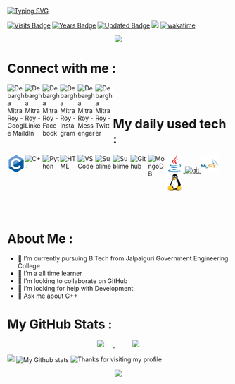 <!-- **Debargha-Mitra-Roy/Debargha-Mitra-Roy** is a ✨ _special_ ✨ repository because its `README.md` (this file) appears on your GitHub profile. -->

[![Typing SVG](https://readme-typing-svg.herokuapp.com?font=Georgia&center=true&multiline=true&height=75&lines=Hello+World!👋;+I'm+Debargha+Mitra+Roy)](https://git.io/typing-svg)


[![Visits Badge](https://badges.pufler.dev/visits/Debargha-Mitra-Roy/Debargha-Mitra-Roy)](https://badges.pufler.dev)
[![Years Badge](https://badges.pufler.dev/years/Debargha-Mitra-Roy)](https://badges.pufler.dev)
[![Updated Badge](https://badges.pufler.dev/updated/Debargha-Mitra-Roy/Debargha-Mitra-Roy)](https://badges.pufler.dev)
![](https://komarev.com/ghpvc/?username=Debargha-Mitra-Roy)
[![wakatime](https://wakatime.com/badge/user/0aaa9a42-3350-4791-a9ed-83b85adae54a.svg)](https://wakatime.com/@0aaa9a42-3350-4791-a9ed-83b85adae54a)

<p align="center">
  <img src="https://c.tenor.com/LSDeBe2JAfoAAAAC/cat-coding.gif" max-width="500px"/>
</p>


# Connect with me :

<a href="mailto:dm2410@cse.jgec.ac.in.com">
  <img align="left" alt="Debargha Mitra Roy - Google Mail" width="40px" src="https://api.iconify.design/logos:google-gmail.svg"/>
</a>

<a href="https://www.linkedin.com/in/debargha-mitra-roy/">
  <img align="left" alt="Debargha Mitra Roy - LinkedIn" width="40px" src="https://upload.wikimedia.org/wikipedia/commons/thumb/e/e9/Linkedin_icon.svg/256px-Linkedin_icon.svg.png"/>
</a>

<a href="https://www.facebook.com/profile.php?id=100075872691774/">
  <img align="left" alt="Debargha Mitra Roy - Facebook" width="40px" src="https://www.vectorlogo.zone/logos/facebook/facebook-official.svg"/>
</a>

<a href="https://www.instagram.com/debarghamitraroy/">
  <img align="left" alt="Debargha Mitra Roy - Instagram" width="40px" src="https://www.vectorlogo.zone/logos/instagram/instagram-icon.svg"/>
</a>

<a href="https://www.messenger.com/t/100078362097376/">
  <img align="left" alt="Debargha Mitra Roy - Messenger" width="40px" src="https://upload.wikimedia.org/wikipedia/commons/thumb/b/be/Facebook_Messenger_logo_2020.svg/768px-Facebook_Messenger_logo_2020.svg.png?20220118041828"/>
</a>

<a href="https://twitter.com/mitra_debargha">
  <img align="left" alt="Debargha Mitra Roy - Twitter" width="40px" src="https://upload.wikimedia.org/wikipedia/sco/9/9f/Twitter_bird_logo_2012.svg"/>
</a>


<br><br>

# My daily used tech :
<a href="https://www.cprogramming.com/"><img align="left" alt="C" width="40px" src="https://raw.githubusercontent.com/devicons/devicon/master/icons/c/c-original.svg"/></a>
<a href="https://isocpp.org/"><img align="left" alt="C++" width="40px" src="https://seeklogo.com/images/C/c-logo-43CE78FF9C-seeklogo.com.png"/></a>
<a href="https://www.python.org/" target="_blank"><img align="left" alt="Python" width="40px" src="https://cdn.worldvectorlogo.com/logos/python-5.svg"/></a>
<a href="https://www.java.com" target="_blank"> <img src="https://raw.githubusercontent.com/devicons/devicon/master/icons/java/java-original.svg" alt="java" width="40" height="40"/> </a>
<a href="https://www.w3schools.com/html/"><img align="left" alt="HTML" width="40px" src="https://seeklogo.com/images/H/html5-without-wordmark-color-logo-14D252D878-seeklogo.com.png"/></a>
<a href="https://code.visualstudio.com/"><img align="left" alt="VSCode" width="40px" src="https://www.vectorlogo.zone/logos/visualstudio_code/visualstudio_code-icon.svg"/></a>
<a href="https://www.sublimetext.com/"><img align="left" alt="Sublime" width="40px" src="https://api.iconify.design/logos:sublimetext-icon.svg"/></a>
<a href="https://developer.android.com/"><img align="left" alt="Sublime" width="40px" src="https://upload.wikimedia.org/wikipedia/commons/9/95/Android_Studio_Icon_3.6.svg"/></a>
<a href="https://github.com/"><img align="left" alt="Github" width="40px" src="https://api.iconify.design/logos:github-octocat.svg"/></a>
<a href="https://git-scm.com/" target="_blank"> <img src="https://www.vectorlogo.zone/logos/git-scm/git-scm-icon.svg" alt="git" width="40" height="40"/> </a>
<a href="https://www.mongodb.com/"><img align="left" alt="MongoDB" width="40px" src="https://img.icons8.com/color/240/000000/mongodb.png"/></a>
</a> <a href="https://www.mysql.com/" target="_blank"> <img src="https://raw.githubusercontent.com/devicons/devicon/master/icons/mysql/mysql-original-wordmark.svg" alt="mysql" width="40" height="40"/>
<a href="https://www.linux.org/" target="_blank"> <img src="https://raw.githubusercontent.com/devicons/devicon/master/icons/linux/linux-original.svg" alt="linux" width="40" height="40"/> </a>

 <br><br>

# About Me :

- 🔭 I’m currently pursuing B.Tech from Jalpaiguri Government Engineering College
- 🌱 I’m a all time learner
- 👯 I’m looking to collaborate on GitHub
- 🤔 I’m looking for help with Development
- 💬 Ask me about C++

# My GitHub Stats :

<p align="center">
    <a href="https://github.com/Debargha-Mitra-Roy/">
      <img src="https://github-readme-stats.vercel.app/api?username=Debargha-Mitra-Roy&count_private=true&show_icons=true&theme=dark" style="margin-right:20px"/>
      <img src="https://github-readme-stats-eight-theta.vercel.app/api/top-langs/?username=Debargha-Mitra-Roy&layout=compact&langs_count=8&theme=dark" style="margin-left:40px"/>
  </a>
</p>
<img src="https://activity-graph.herokuapp.com/graph?username=Debargha-Mitra-Roy&theme=react-dark"/>

<img alt="My Github stats" align="center" border-radius="40px" width="800px" height="200px" src="https://github-readme-streak-stats.herokuapp.com?user=Debargha-Mitra-Roy&theme=darcula&hide_border=false&background=FFFFFF00" alt="saurav-skl" />

<img height="120" alt="Thanks for visiting my profile" width="100%" src="https://github.com/dibyendu415/dibyendu415/blob/master/marquee.svg"/>

<p align="center">
  <img src="https://c.tenor.com/pU1gNyIgwj8AAAAC/bye.gif" max-width="500px"/>
</p>